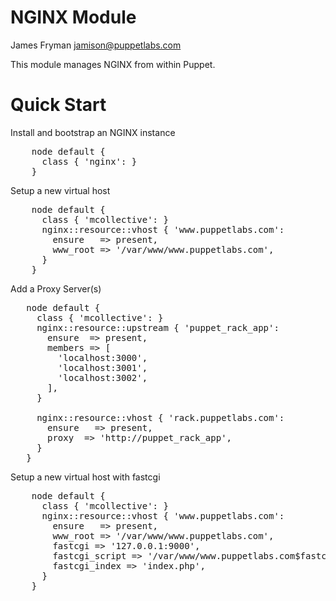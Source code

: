 # NGINX Module

James Fryman <jamison@puppetlabs.com>

This module manages NGINX from within Puppet.

# Quick Start

Install and bootstrap an NGINX instance

<pre>
    node default {
      class { 'nginx': }
    }
</pre>

Setup a new virtual host

<pre>
    node default {
      class { 'mcollective': }
      nginx::resource::vhost { 'www.puppetlabs.com':
        ensure   => present,
        www_root => '/var/www/www.puppetlabs.com',
      }
    }
</pre>

Add a Proxy Server(s)

<pre>
   node default {
     class { 'mcollective': }
     nginx::resource::upstream { 'puppet_rack_app':
       ensure  => present,
       members => [
         'localhost:3000', 
         'localhost:3001',
         'localhost:3002',
       ],
     }

     nginx::resource::vhost { 'rack.puppetlabs.com':
       ensure   => present,
       proxy  => 'http://puppet_rack_app',
     }
   } 
</pre>

Setup a new virtual host with fastcgi

<pre>
    node default {
      class { 'mcollective': }
      nginx::resource::vhost { 'www.puppetlabs.com':
        ensure   => present,
        www_root => '/var/www/www.puppetlabs.com',
        fastcgi => '127.0.0.1:9000',
        fastcgi_script => '/var/www/www.puppetlabs.com$fastcgi_script_name',
		fastcgi_index => 'index.php',
      }
    }
</pre>
